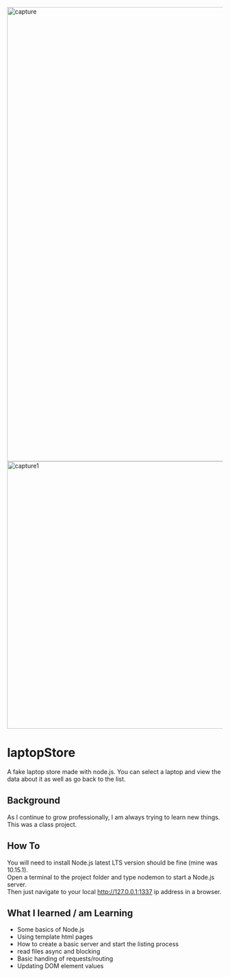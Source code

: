<img width="1060" alt="capture" src="https://user-images.githubusercontent.com/15223204/53685039-530b4100-3ce3-11e9-9b6d-ce3ebae1f4ae.PNG">

<img width="624" alt="capture1" src="https://user-images.githubusercontent.com/15223204/53685043-5b637c00-3ce3-11e9-9f7b-3e365a999304.PNG">

# laptopStore
A fake laptop store made with node.js. You can select a laptop and view the data about it as well as go back to the list.

## Background
As I continue to grow professionally, I am always trying to learn new things. This was a class project. 

## How To
You will need to install Node.js latest LTS version should be fine (mine was 10.15.1).<br />
Open a terminal to the project folder and type nodemon to start a Node.js server.<br />
Then just navigate to your local http://127.0.0.1:1337 ip address in a browser.<br />

## What I learned / am Learning
* Some basics of Node.js
* Using template html pages
* How to create a basic server and start the listing process
* read files async and blocking
* Basic handing of requests/routing
* Updating DOM element values
